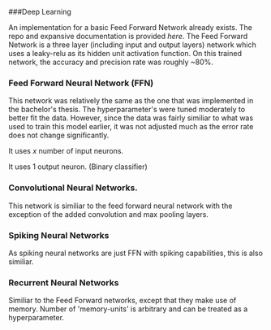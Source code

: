 ###Deep Learning

An implementation for a basic Feed Forward Network already exists. The repo and expansive documentation is provided *here*. 
The Feed Forward Network is a three layer (including input and output layers) network which uses a leaky-relu as its hidden unit activation function. On this trained network, the accuracy and precision rate was roughly ~80%. 

### Feed Forward Neural Network (FFN)

This network was relatively the same as the one that was implemented in the bachelor's thesis. The hyperparameter's were tuned moderately to better fit the data. However, since the data was fairly similiar to what was used to train this model earlier, it was not adjusted much as the error rate does not change significantly. 

It uses $x$ number of input neurons. 

It uses $1$ output neuron. (Binary classifier)

### Convolutional Neural Networks.

This network is similiar to the feed forward neural network with the exception of the added convolution and max pooling layers. 

### Spiking Neural Networks 

As spiking neural networks are just FFN with spiking capabilities, this is also similiar. 

### Recurrent Neural Networks 

Similiar to the Feed Forward networks, except that they make use of memory. Number of 'memory-units' is arbitrary and can be treated as a hyperparameter. 